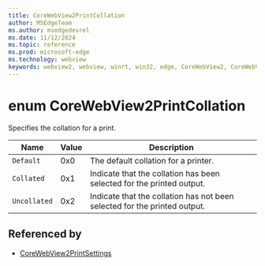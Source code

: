 ```yaml
---
title: CoreWebView2PrintCollation
author: MSEdgeTeam
ms.author: msedgedevrel
ms.date: 11/12/2024
ms.topic: reference
ms.prod: microsoft-edge
ms.technology: webview
keywords: webview2, webview, winrt, win32, edge, CoreWebView2, CoreWebView2Controller, browser control, edge html, CoreWebView2PrintCollation
---
```


# enum CoreWebView2PrintCollation

Specifies the collation for a print.

| Name |  Value | Description |
|--|--|--|
|`Default` | 0x0  |  The default collation for a printer.|
|`Collated` | 0x1  |  Indicate that the collation has been selected for the printed output.|
|`Uncollated` | 0x2  |  Indicate that the collation has not been selected for the printed output.|


## Referenced by

- [CoreWebView2PrintSettings](corewebview2printsettings.md)
